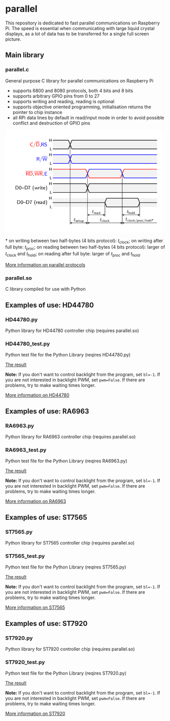 # parallel

This repository is dedicated to fast parallel communications on Raspberry Pi.  The speed is essential when communicating with large liquid crystal displays, as a lot of data has to be transferred for a single full screen picture.

## Main library

### parallel.c

General purpose C library for parallel communications on Raspberry Pi
   - supports 6800 and 8080 protocols, both 4 bits and 8 bits
   - supports arbitrary GPIO pins from 0 to 27
   - supports writing and reading, reading is optional
   - supports objective oriented programming, initialisation returns the pointer to chip instance
   - all RPi data lines by default in read/input mode in order to avoid possible conflict and destruction of GPIO pins

![Times](/times.png)

\* on writing between two half-bytes (4 bits protocol): *t*<sub>clock</sub>; on writing after full byte: *t*<sub>proc</sub>; on reading between two half-bytes (4 bits protocol): larger of *t*<sub>clock</sub> and *t*<sub>hold</sub>; on reading after full byte: larger of *t*<sub>proc</sub> and *t*<sub>hold</sub>.

[More information on parallel protocols](http://www.pinteric.com/displays.html#par)

### parallel.so

C library compiled for use with Python

## Examples of use: HD44780

### HD44780.py

Python library for HD44780 controller chip (requires parallel.so)

### HD44780_test.py

Python test file for the Python Library (reqires HD44780.py)

[The result](https://youtu.be/9l0SO73js7g)

**Note:** If you don't want to control backlight from the program, set <code>bl=-1</code>.  If you are not interested in backlight PWM, set <code>pwm=False</code>.  If there are problems, try to make waiting times longer.

[More information on HD44780](http://www.pinteric.com/displays.html#hd)

## Examples of use: RA6963

### RA6963.py

Python library for RA6963 controller chip (requires parallel.so)

### RA6963_test.py

Python test file for the Python Library (reqires RA6963.py)

[The result](https://youtu.be/7CxnJM1tHzU)

**Note:** If you don't want to control backlight from the program, set <code>bl=-1</code>.  If you are not interested in backlight PWM, set <code>pwm=False</code>.  If there are problems, try to make waiting times longer.

[More information on RA6963](http://www.pinteric.com/displays.html#ra)

## Examples of use: ST7565

### ST7565.py

Python library for ST7565 controller chip (requires parallel.so)

### ST7565_test.py

Python test file for the Python Library (reqires ST7565.py)

[The result](https://youtu.be/Xsyyyuq_FGM)

**Note:** If you don't want to control backlight from the program, set <code>bl=-1</code>.  If you are not interested in backlight PWM, set <code>pwm=False</code>.  If there are problems, try to make waiting times longer.

[More information on ST7565](http://www.pinteric.com/displays.html#st1)

## Examples of use: ST7920

### ST7920.py

Python library for ST7920 controller chip (requires parallel.so)

### ST7920_test.py

Python test file for the Python Library (reqires ST7920.py)

[The result](https://youtu.be/Wm_1CEYBv30)

**Note:** If you don't want to control backlight from the program, set <code>bl=-1</code>.  If you are not interested in backlight PWM, set <code>pwm=False</code>.  If there are problems, try to make waiting times longer.

[More information on ST7920](http://www.pinteric.com/displays.html#st2)

